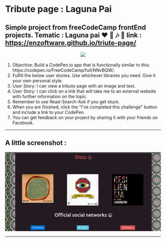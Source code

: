# Tribute page : Laguna Pai
Simple project from freeCodeCamp frontEnd projects. Tematic : Laguna pai :heart: :musical_note: :notes: :microphone:
**link : https://enzoftware.github.io/triute-page/**
---

<div align="center">
  <img src="https://www.freecodecamp.com/design-style-guide/downloads/freeCodeCamp-alternative.png">
</div>

<ol>
  <li>Objective: Build a CodePen.io app that is functionally similar to this: https://codepen.io/FreeCodeCamp/full/NNvBQW/.</li>

<li>Fulfill the below user stories. Use whichever libraries you need. Give it your own personal style.</li>

<li>User Story: I can view a tribute page with an image and text.</li>

<li>User Story: I can click on a link that will take me to an external website with further information on the topic.</li>

<li>Remember to use Read-Search-Ask if you get stuck.</li>

<li>When you are finished, click the "I've completed this challenge" button and include a link to your CodePen.</li>

<li>You can get feedback on your project by sharing it with your friends on Facebook.  </li>
</ol>

---
<h2> A little screenshot :  </h2>
<div align="center">
  <img src="resources/ss.png">
</div>

---

